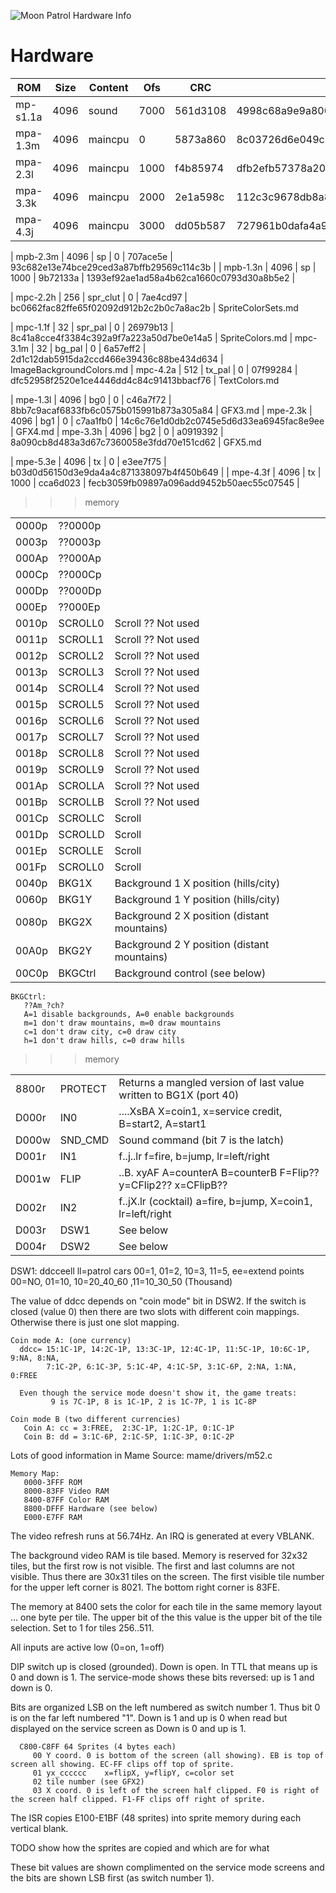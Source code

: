 ![Moon Patrol Hardware Info](MoonPatrol.jpg)

# Hardware

| ROM      | Size | Content  | Ofs  | CRC      | SHA1                                     |
| -------- | ---- | -------- | ---- | -------- | ---------------------------------------- |
| mp-s1.1a | 4096 | sound    | 7000 | 561d3108 | 4998c68a9e9a8002251fa8f07aa1082444a9dc80 |
| mpa-1.3m | 4096 | maincpu  |    0 | 5873a860 | 8c03726d6e049c3edbc277440184e31679f78258 |
| mpa-2.3l | 4096 | maincpu  | 1000 | f4b85974 | dfb2efb57378a20af6f20569f4360cde95596f93 |
| mpa-3.3k | 4096 | maincpu  | 2000 | 2e1a598c | 112c3c9678db8a8540a8df3708020c87fd10c91b |
| mpa-4.3j | 4096 | maincpu  | 3000 | dd05b587 | 727961b0dafa4a96b580d51013336db2a18aff1e |

| mpb-2.3m | 4096 | sp       |    0 | 707ace5e | 93c682e13e74bce29ced3a87bffb29569c114c3b |
| mpb-1.3n | 4096 | sp       | 1000 | 9b72133a | 1393ef92ae1ad58a4b62ca1660c0793d30a8b5e2 |

| mpc-2.2h |  256 | spr_clut |    0 | 7ae4cd97 | bc0662fac82ffe65f02092d912b2c2b0c7a8ac2b | SpriteColorSets.md

| mpc-1.1f |   32 | spr_pal  |    0 | 26979b13 | 8c41a8cce4f3384c392a9f7a223a50d7be0e14a5 | SpriteColors.md
| mpc-3.1m |   32 | bg_pal   |    0 | 6a57eff2 | 2d1c12dab5915da2ccd466e39436c88be434d634 | ImageBackgroundColors.md
| mpc-4.2a |  512 | tx_pal   |    0 | 07f99284 | dfc52958f2520e1ce4446dd4c84c91413bbacf76 | TextColors.md

| mpe-1.3l | 4096 | bg0      |    0 | c46a7f72 | 8bb7c9acaf6833fb6c0575b015991b873a305a84 | GFX3.md
| mpe-2.3k | 4096 | bg1      |    0 | c7aa1fb0 | 14c6c76e1d0db2c0745e5d6d33ea6945fac8e9ee | GFX4.md
| mpe-3.3h | 4096 | bg2      |    0 | a0919392 | 8a090cb8d483a3d67c7360058e3fdd70e151cd62 | GFX5.md

| mpe-5.3e | 4096 | tx       |    0 | e3ee7f75 | b03d0d56150d3e9da4a4c871338097b4f450b649 |
| mpe-4.3f | 4096 | tx       | 1000 | cca6d023 | fecb3059fb09897a096add9452b50aec55c07545 |


>>> memory

| | | |
| --- | --- | --- |
| 0000p | ??0000p | |
| 0003p | ??0003p | |
| 000Ap | ??000Ap | |
| 000Cp | ??000Cp | |
| 000Dp | ??000Dp | |
| 000Ep | ??000Ep | |
| 0010p | SCROLL0 | Scroll ?? Not used |
| 0011p | SCROLL1 | Scroll ?? Not used |
| 0012p | SCROLL2 | Scroll ?? Not used |
| 0013p | SCROLL3 | Scroll ?? Not used |
| 0014p | SCROLL4 | Scroll ?? Not used |
| 0015p | SCROLL5 | Scroll ?? Not used |
| 0016p | SCROLL6 | Scroll ?? Not used |
| 0017p | SCROLL7 | Scroll ?? Not used |
| 0018p | SCROLL8 | Scroll ?? Not used |
| 0019p | SCROLL9 | Scroll ?? Not used |
| 001Ap | SCROLLA | Scroll ?? Not used |
| 001Bp | SCROLLB | Scroll ?? Not used |
| 001Cp | SCROLLC | Scroll |
| 001Dp | SCROLLD | Scroll |
| 001Ep | SCROLLE | Scroll |
| 001Fp | SCROLL0 | Scroll |
| 0040p | BKG1X   | Background 1 X position (hills/city) |
| 0060p | BKG1Y   | Background 1 Y position (hills/city) |
| 0080p | BKG2X   | Background 2 X position (distant mountains) |
| 00A0p | BKG2Y   | Background 2 Y position (distant mountains) |
| 00C0p | BKGCtrl | Background control (see below) |

```
BKGCtrl:
   ??Am_?ch?
   A=1 disable backgrounds, A=0 enable backgrounds
   m=1 don't draw mountains, m=0 draw mountains
   c=1 don't draw city, c=0 draw city
   h=1 don't draw hills, c=0 draw hills
```

>>> memory

| | | |
| --- | --- | --- |
| 8800r | PROTECT | Returns a mangled version of last value written to BG1X (port 40) |
| D000r | IN0 | ....XsBA    X=coin1, x=service credit, B=start2, A=start1 |
| D000w | SND_CMD | Sound command (bit 7 is the latch) |
| D001r | IN1 | f..j..lr    f=fire, b=jump, lr=left/right |
| D001w | FLIP    | ..B. xyAF       A=counterA B=counterB F=Flip?? y=CFlip2?? x=CFlipB?? |
| D002r | IN2 | f..jX.lr    (cocktail) a=fire, b=jump, X=coin1, lr=left/right|
| D003r | DSW1 | See below |
| D004r | DSW2 | See below |


DSW1: ddcceell  ll=patrol cars 00=1, 01=2, 10=3, 11=5, ee=extend points 00=NO, 01=10, 10=20_40_60 ,11=10_30_50 (Thousand)

The value of ddcc depends on "coin mode" bit in DSW2. If the switch is closed (value 0) then there are two slots
with different coin mappings. Otherwise there is just one slot mapping.

```
Coin mode A: (one currency)
  ddcc= 15:1C-1P, 14:2C-1P, 13:3C-1P, 12:4C-1P, 11:5C-1P, 10:6C-1P, 9:NA, 8:NA, 
        7:1C-2P, 6:1C-3P, 5:1C-4P, 4:1C-5P, 3:1C-6P, 2:NA, 1:NA, 0:FREE

  Even though the service mode doesn't show it, the game treats:
         9 is 7C-1P, 8 is 1C-1P, 2 is 1C-7P, 1 is 1C-8P

Coin mode B (two different currencies)
   Coin A: cc = 3:FREE,  2:3C-1P, 1:2C-1P, 0:1C-1P
   Coin B: dd = 3:1C-6P, 2:1C-5P, 1:1C-3P, 0:1C-2P
```
   
Lots of good information in Mame Source: mame/drivers/m52.c

```
Memory Map:
   0000-3FFF ROM
   8000-83FF Video RAM
   8400-87FF Color RAM
   8800-DFFF Hardware (see below)
   E000-E7FF RAM
```

The video refresh runs at 56.74Hz. An IRQ is generated at every VBLANK.

The background video RAM is tile based. Memory is reserved for 32x32 tiles, but the first
row is not visible. The first and last columns are not visible. Thus there are 30x31 tiles
on the screen. The first visible tile number for the upper left corner is 8021. The bottom
right corner is 83FE.

The memory at 8400 sets the color for each tile in the same memory layout ... one byte per
tile. The upper bit of the this value is the upper bit of the tile selection. Set to 1 for
tiles 256..511.

All inputs are active low (0=on, 1=off)

DIP switch up is closed (grounded). Down is open. In TTL that means up is 0
and down is 1. The service-mode shows these bits reversed: up is 1 and down
is 0.

Bits are organized LSB on the left numbered as switch number 1.
Thus bit 0 is on the far left numbered "1". Down is 1 and up is 0 when read
but displayed on the service screen as Down is 0 and up is 1.

```
  C800-C8FF 64 Sprites (4 bytes each)
     00 Y coord. 0 is bottom of the screen (all showing). EB is top of screen all showing. EC-FF clips off top of sprite.
     01 yx_cccccc    x=flipX, y=flipY, c=color set
     02 tile number (see GFX2)
     03 X coord. 0 is left of the screen half clipped. F0 is right of the screen half clipped. F1-FF clips off right of sprite.
```

The ISR copies E100-E1BF (48 sprites) into sprite memory during each vertical blank.

TODO show how the sprites are copied and which are for what

These bit values are shown complimented on the service mode screens and the bits are shown 
LSB first (as switch number 1).
